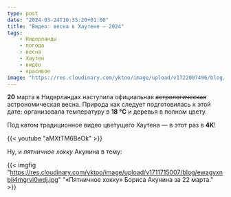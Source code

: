 ```yaml
---
type: post
date: "2024-03-24T10:35:20+01:00"
title: "Видео: весна в Хаутене — 2024"
tags:
    - Нидерланды
    - погода
    - весна
    - Хаутен
    - видео
    - красивое
image: "https://res.cloudinary.com/yktoo/image/upload/v1722007496/blog/vki7f58ttp4hg4s4pzdl.jpg"
---
```


**20** марта в Нидерландах наступила официальная ~~астрологическая~~ астрономическая весна. Природа как следует подготовилась к этой дате: организовала температуру в **18 °C** и деревья в полном цвету.

Под катом традиционное видео цветущего Хаутена — в этот раз в **4K**!

<!--more-->

{{< youtube "aMXtTM6BeOk" >}}

Ну, и *пятничное хокку* Акунина в тему:

{{< imgfig "https://res.cloudinary.com/yktoo/image/upload/v1711715007/blog/ewagyxnbii4mgrvi0wdj.jpg" "«Пятничное хокку» Бориса Акунина за 22 марта." >}}
